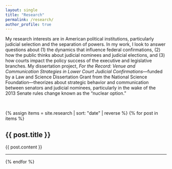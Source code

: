 ```yaml
---
layout: single
title: "Research"
permalink: /research/
author_profile: true
---
```


My research interests are in American political institutions, particularly judicial selection and the separation of powers. In my work, I look to answer questions about (1) the dynamics that influence federal confirmations, (2) how the public thinks about judicial nominees and judicial elections, and (3) how courts impact the policy success of the executive and legislative branches. My dissertation project, <em>For the Record: Venue and Communication Strategies in Lower Court Judicial Confirmations</em>—funded by a Law and Science Dissertation Grant from the National Science Foundation—theorizes about strategic behavior and communication between senators and judicial nominees, particularly in the wake of the 2013 Senate rules change known as the “nuclear option.” 

<br>

{% assign items = site.research | sort: "date" | reverse %}
{% for post in items %}
<h2>{{ post.title }}</h2>
{{ post.content }}
<hr>
{% endfor %}
